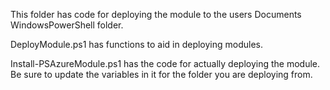 
This folder has code for deploying the module to the users Documents WindowsPowerShell folder. 

DeployModule.ps1 has functions to aid in deploying modules.

Install-PSAzureModule.ps1 has the code for actually deploying the module. Be sure to update the variables in it for the folder you are deploying from. 
